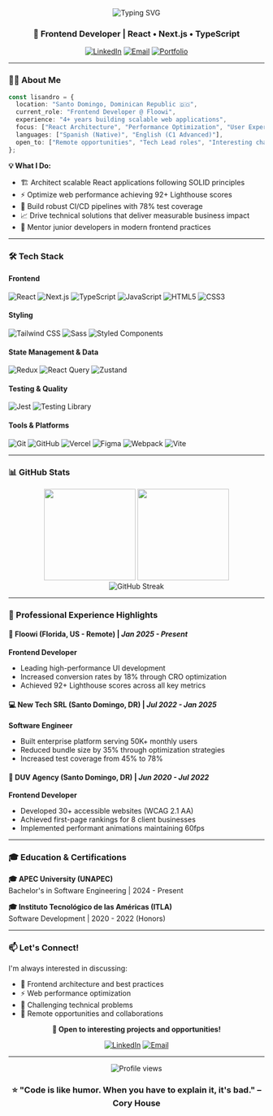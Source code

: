 <div align="center">
  <img src="https://readme-typing-svg.herokuapp.com?font=Fira+Code&size=32&duration=2800&pause=2000&color=0891B2&center=true&vCenter=true&width=940&lines=Hi+%F0%9F%91%8B+I'm+Lisandro+Mora;Frontend+Developer;Building+Scalable+Web+Applications" alt="Typing SVG" />
</div>

<h3 align="center">🎯 Frontend Developer | React • Next.js • TypeScript</h3>

<p align="center">
  <a href="https://www.linkedin.com/in/lisandromora/"><img src="https://img.shields.io/badge/LinkedIn-0077B5?style=for-the-badge&logo=linkedin&logoColor=white" alt="LinkedIn"/></a>
  <a href="mailto:lisandromora06@gmail.com"><img src="https://img.shields.io/badge/Email-D14836?style=for-the-badge&logo=gmail&logoColor=white" alt="Email"/></a>
  <a href="https://lisandromora.com"><img src="https://img.shields.io/badge/Portfolio-000000?style=for-the-badge&logo=vercel&logoColor=white" alt="Portfolio"/></a>
</p>

---

### 👨‍💻 About Me

```typescript
const lisandro = {
  location: "Santo Domingo, Dominican Republic 🇩🇴",
  current_role: "Frontend Developer @ Floowi",
  experience: "4+ years building scalable web applications",
  focus: ["React Architecture", "Performance Optimization", "User Experience"],
  languages: ["Spanish (Native)", "English (C1 Advanced)"],
  open_to: ["Remote opportunities", "Tech Lead roles", "Interesting challenges"]
};
```

**💡 What I Do:**
- 🏗️ Architect scalable React applications following SOLID principles
- ⚡ Optimize web performance achieving 92+ Lighthouse scores
- 🧪 Build robust CI/CD pipelines with 78% test coverage
- 📈 Drive technical solutions that deliver measurable business impact
- 👥 Mentor junior developers in modern frontend practices

---

### 🛠️ Tech Stack

#### **Frontend**
![React](https://img.shields.io/badge/React-20232A?style=for-the-badge&logo=react&logoColor=61DAFB)
![Next.js](https://img.shields.io/badge/Next.js-000000?style=for-the-badge&logo=next.js&logoColor=white)
![TypeScript](https://img.shields.io/badge/TypeScript-007ACC?style=for-the-badge&logo=typescript&logoColor=white)
![JavaScript](https://img.shields.io/badge/JavaScript-F7DF1E?style=for-the-badge&logo=javascript&logoColor=black)
![HTML5](https://img.shields.io/badge/HTML5-E34F26?style=for-the-badge&logo=html5&logoColor=white)
![CSS3](https://img.shields.io/badge/CSS3-1572B6?style=for-the-badge&logo=css3&logoColor=white)

#### **Styling**
![Tailwind CSS](https://img.shields.io/badge/Tailwind_CSS-38B2AC?style=for-the-badge&logo=tailwind-css&logoColor=white)
![Sass](https://img.shields.io/badge/Sass-CC6699?style=for-the-badge&logo=sass&logoColor=white)
![Styled Components](https://img.shields.io/badge/styled--components-DB7093?style=for-the-badge&logo=styled-components&logoColor=white)

#### **State Management & Data**
![Redux](https://img.shields.io/badge/Redux-593D88?style=for-the-badge&logo=redux&logoColor=white)
![React Query](https://img.shields.io/badge/React_Query-FF4154?style=for-the-badge&logo=react-query&logoColor=white)
![Zustand](https://img.shields.io/badge/Zustand-000000?style=for-the-badge&logo=react&logoColor=white)

#### **Testing & Quality**
![Jest](https://img.shields.io/badge/Jest-C21325?style=for-the-badge&logo=jest&logoColor=white)
![Testing Library](https://img.shields.io/badge/Testing_Library-E33332?style=for-the-badge&logo=testing-library&logoColor=white)

#### **Tools & Platforms**
![Git](https://img.shields.io/badge/Git-F05032?style=for-the-badge&logo=git&logoColor=white)
![GitHub](https://img.shields.io/badge/GitHub-100000?style=for-the-badge&logo=github&logoColor=white)
![Vercel](https://img.shields.io/badge/Vercel-000000?style=for-the-badge&logo=vercel&logoColor=white)
![Figma](https://img.shields.io/badge/Figma-F24E1E?style=for-the-badge&logo=figma&logoColor=white)
![Webpack](https://img.shields.io/badge/Webpack-8DD6F9?style=for-the-badge&logo=webpack&logoColor=black)
![Vite](https://img.shields.io/badge/Vite-646CFF?style=for-the-badge&logo=vite&logoColor=white)


---

### 📊 GitHub Stats

<div align="center">
  <img height="180em" src="https://github-readme-stats.vercel.app/api?username=LisandroMora&show_icons=true&theme=react&include_all_commits=true&count_private=true&hide_border=true"/>
  <img height="180em" src="https://github-readme-stats.vercel.app/api/top-langs/?username=LisandroMora&layout=compact&langs_count=8&theme=react&hide_border=true"/>
</div>

<div align="center">
  <img src="https://github-readme-streak-stats.herokuapp.com/?user=LisandroMora&theme=react&hide_border=true" alt="GitHub Streak"/>
</div>

---

### 💼 Professional Experience Highlights

#### 🚀 **Floowi** (Florida, US - Remote) | *Jan 2025 - Present*
**Frontend Developer**
- Leading high-performance UI development
- Increased conversion rates by 18% through CRO optimization
- Achieved 92+ Lighthouse scores across all key metrics

#### 💻 **New Tech SRL** (Santo Domingo, DR) | *Jul 2022 - Jan 2025*
**Software Engineer**
- Built enterprise platform serving 50K+ monthly users
- Reduced bundle size by 35% through optimization strategies
- Increased test coverage from 45% to 78%

#### 🎨 **DUV Agency** (Santo Domingo, DR) | *Jun 2020 - Jul 2022*
**Frontend Developer**
- Developed 30+ accessible websites (WCAG 2.1 AA)
- Achieved first-page rankings for 8 client businesses
- Implemented performant animations maintaining 60fps

---

### 🎓 Education & Certifications

**🎓 APEC University (UNAPEC)**  
Bachelor's in Software Engineering | 2024 - Present

**🎓 Instituto Tecnológico de las Américas (ITLA)**  
Software Development | 2020 - 2022 (Honors)

---

### 📫 Let's Connect!

I'm always interested in discussing:
- 🚀 Frontend architecture and best practices
- ⚡ Web performance optimization
- 🎯 Challenging technical problems
- 💼 Remote opportunities and collaborations

<div align="center">
  
**💬 Open to interesting projects and opportunities!**

[![LinkedIn](https://img.shields.io/badge/Let's_Connect-0077B5?style=for-the-badge&logo=linkedin&logoColor=white)](https://www.linkedin.com/in/lisandromora/)
[![Email](https://img.shields.io/badge/Send_Email-D14836?style=for-the-badge&logo=gmail&logoColor=white)](mailto:lisandromora06@gmail.com)

</div>

---

<div align="center">
  <img src="https://komarev.com/ghpvc/?username=LisandroMora&color=0891b2&style=for-the-badge&label=Profile+Views" alt="Profile views"/>
</div>

<div align="center">
  
### ⭐ "Code is like humor. When you have to explain it, it's bad." – Cory House

</div>
